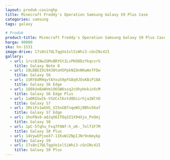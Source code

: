 ```yaml
---
layout: produk-casinghp
title: Minecraft Freddy's Operation Samsung Galaxy S9 Plus Case
categories: samsung
tags: galaxy

# Produk
product-title: Minecraft Freddy's Operation Samsung Galaxy S9 Plus Case
harga: 90000
sku: hn-1531
image-drive: 17s8n17QLTqgVe1xlSiWhi3-cGnINc42I
gallery:
  - url: 1rvcB1Nw2GMvBRYGt2LsPKO8DzYkqcvrS
    title: Galaxy Note 8
  - url: 19LDBEI9i9430toH5PpkNZdnNKwWxfFDw
    title: Galaxy S6
  - url: 1SRY8dRHqvYAYou59pFG8q9JOsKBiP18A
    title: Galaxy S6 Edge
  - url: 1Q9kUoBaWVm1O6SW6ssq2cUhyHxkinXcM
    title: Galaxy S6 Edge Plus
  - url: 1a0KGSwIk-VSUCxlKxtdODsirhja2WlVO
    title: Galaxy S7
  - url: 1MziFx1wGVG_V25oGBfnqeWSj0Bhv56af
    title: Galaxy S7 Edge
  - url: 1hoFNs8-aQJqX6ITOq3Z1X94Xjo_PxOmj
    title: Galaxy S8
  - url: 1pC-5Tqhu_Fxq7F8Nf-h_oK-_7olf1F7M
    title: Galaxy S8 Plus
  - url: 14VywEPjoeX7-1IKvWJZNpIJNr9n6mykp
    title: Galaxy S9
  - url: 17s8n17QLTqgVe1xlSiWhi3-cGnINc42I
    title: Galaxy S9 Plus
---
```

